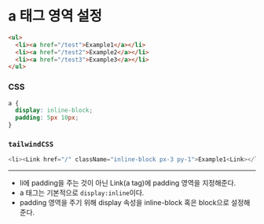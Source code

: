 # a 태그 영역 설정

```html
<ul>
  <li><a href="/test">Example1</a></li>
  <li><a href="/test2">Example2</a></li>
  <li><a href="/test3">Example3</a></li>
</ul>
```

### CSS

```css
a {
  display: inline-block;
  padding: 5px 10px;
}
```

### `tailwindCSS`

```typescript
<li><Link href="/" className="inline-block px-3 py-1">Example1<Link></li>
```

---

- li에 padding을 주는 것이 아닌 Link(a tag)에 padding 영역을 지정해준다.
- a 태그는 기본적으로 `display:inline`이다.
- padding 영역을 주기 위해 display 속성을 inline-block 혹은 block으로 설정해준다.
